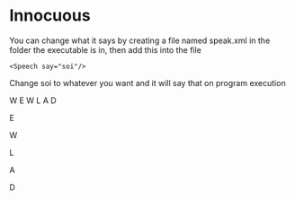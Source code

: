 # Innocuous

You can change what it says by creating a file named speak.xml in the folder the executable is in, then add this into the file

    <Speech say="soi"/>

Change soi to whatever you want and it will say that on program execution

W E W L A D

E

W

L

A

D
